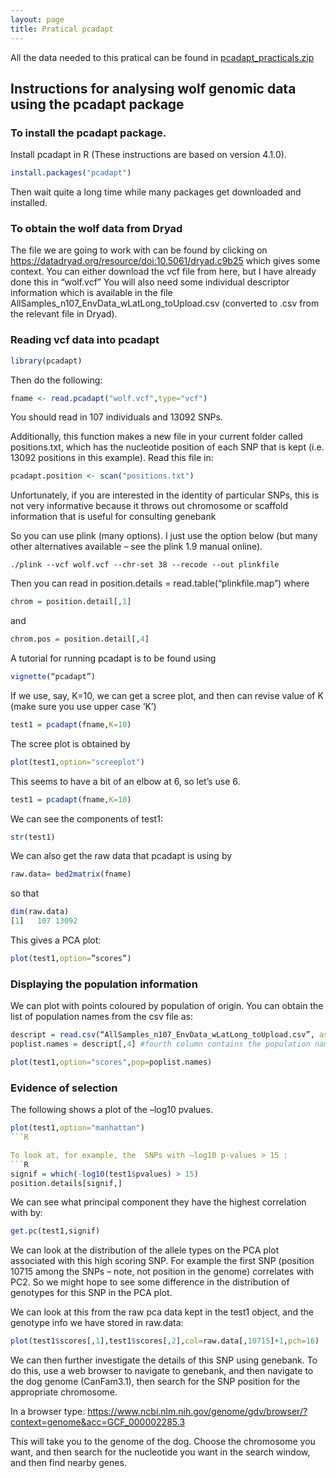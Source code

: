 ```yaml
---
layout: page
title: Pratical pcadapt
---
```


All the data needed to this pratical can be found in [pcadapt_practicals.zip](../assets/pcadapt_practicals.zip)


## Instructions for analysing wolf genomic data using the pcadapt package


### To install the pcadapt package.

Install pcadapt in R (These instructions are based on version 4.1.0).

```R
install.packages("pcadapt")
```
Then wait quite a long time while many packages get downloaded and installed. 


### To obtain the wolf data from Dryad

The file we are going to work with can be found by clicking on
https://datadryad.org/resource/doi:10.5061/dryad.c9b25
which gives some context. 
You can either download the vcf file from here, but I have already done this in “wolf.vcf”
You will also need some individual descriptor information which is available in the file AllSamples_n107_EnvData_wLatLong_toUpload.csv (converted to .csv from the relevant file in Dryad).

### Reading vcf data into pcadapt

```R
library(pcadapt)
```
Then do the following:

```R
fname <- read.pcadapt("wolf.vcf",type="vcf")
```
You should read in 107 individuals and 13092 SNPs.

Additionally, this function makes a new file in your current folder called positions.txt, which has the nucleotide position of each SNP that is kept (i.e. 13092 positions in this example). 
Read this file in:

```R
pcadapt.position <- scan("positions.txt")
```

Unfortunately, if you are interested in the identity of particular SNPs, this is not very informative because it throws out chromosome or scaffold information that is useful for consulting genebank

So you can use plink (many options). I just use the option below (but many other alternatives available – see the plink 1.9 manual online). 
```
./plink --vcf wolf.vcf --chr-set 38 --recode --out plinkfile
```

Then you can read in 
position.details = read.table(“plinkfile.map”)
where
```R
chrom = position.detail[,1]
```
and
```R
chrom.pos = position.detail[,4]
```

A tutorial for running pcadapt is to be found using 
```R
vignette(“pcadapt”)
```

If we use, say, K=10, we can get a scree plot, and then can revise value of K (make sure you use upper case ‘K’)
```R
test1 = pcadapt(fname,K=10)
```
The scree plot is obtained by 
```R
plot(test1,option="screeplot")
```
This seems to have a bit of an elbow at 6, so let’s use 6.

```R
test1 = pcadapt(fname,K=10)
```
We can see the components of test1:
```R
str(test1)
```
We can also get the raw data that pcadapt is using by
```R
raw.data= bed2matrix(fname)
```
so that
```R
dim(raw.data)
[1]   107 13092
```
This gives a PCA plot:
```R
plot(test1,option=”scores”)
```
### Displaying the population information

We can plot with points coloured by population of origin.
You can obtain the list of population names from the csv file as:
```R
descript = read.csv(“AllSamples_n107_EnvData_wLatLong_toUpload.csv”, as.is = T)
poplist.names = descript[,4] #fourth column contains the population names

plot(test1,option="scores",pop=poplist.names)
```
### Evidence of selection

The following shows a plot of the –log10 pvalues. 
```R
plot(test1,option="manhattan")
```R

To look at, for example, the  SNPs with –log10 p-values > 15 :
```R
signif = which(-log10(test1$pvalues) > 15)
position.details[signif,]
```
We can see what principal component they have the highest correlation with by:
```R
get.pc(test1,signif)
```
We can look at the distribution of the allele types on the PCA plot associated with this high scoring SNP.
For example the first SNP (position 10715 among the SNPs – note, not position in the genome) correlates with PC2. So we might hope to see some difference in the distribution of genotypes for this SNP in the PCA plot. 

We can look at this from the raw pca data kept in the test1 object, and the genotype info we have stored in raw.data:
```R
plot(test1$scores[,1],test1$scores[,2],col=raw.data[,10715]+1,pch=16)
```
We can then further investigate the details of this SNP using genebank. To do this, use a web browser to navigate to genebank, and then navigate to the dog genome (CanFam3.1), then search for the SNP position for the appropriate chromosome. 

In a browser type:
https://www.ncbi.nlm.nih.gov/genome/gdv/browser/?context=genome&acc=GCF_000002285.3 

This will take you to the genome of the dog. Choose the chromosome you want, and then search for the nucleotide you want in the search window, and then find nearby genes. 
